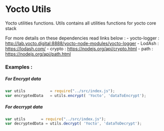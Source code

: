 
# Yocto Utils

 Yocto utilities functions.
 Utils contains all utilities functions for yocto core stack

 For more details on these dependencies read links below :
    - yocto-logger : http://lab.yocto.digital:8888/yocto-node-modules/yocto-logger
    - LodAsh : https://lodash.com/
    - crypto : https://nodejs.org/api/crypto.html
    - path : https://nodejs.org/api/path.html


### Examples :


##### For Encrypt data

```javascript
var utils           = require("../src/index.js");
var encryptedData   = utils.encrypt( 'Yocto', 'dataToEncrypt');
```


##### For decrrypt data

```javascript
var utils       = require("../src/index.js");
var decryptedData = utils.decrypt( 'Yocto', 'dataToDecrypt');
```
